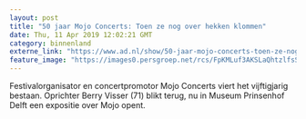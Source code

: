```yaml
---
layout: post
title: "50 jaar Mojo Concerts: Toen ze nog over hekken klommen"
date: Thu, 11 Apr 2019 12:02:21 GMT
category: binnenland
externe_link: "https://www.ad.nl/show/50-jaar-mojo-concerts-toen-ze-nog-over-hekken-klommen~a72d8505/"
feature_image: "https://images0.persgroep.net/rcs/FpKMLuf3AKSLaQhtzlfsSICZs40/diocontent/145159545/_fitwidth/400/?appId=21791a8992982cd8da851550a453bd7f&quality=0.7"
---
```


Festivalorganisator en concertpromotor Mojo Concerts viert het vijftigjarig bestaan. Oprichter Berry Visser (71) blikt terug, nu in Museum Prinsenhof Delft een expositie over Mojo opent.
